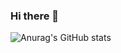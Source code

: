 ### Hi there 👋
![Anurag's GitHub stats](https://github-readme-stats.vercel.app/api?username=beiszhihao&show_icons=true&theme=gradient)
<!--
**beiszhihao/beiszhihao** is a ✨ _special_ ✨ repository because its `README.md` (this file) appears on your GitHub profile.

Here are some ideas to get you started:

- 🔭 I’m currently working on ...
- 🌱 I’m currently learning ...
- 👯 I’m looking to collaborate on ...
- 🤔 I’m looking for help with ...
- 💬 Ask me about ...
- 📫 How to reach me: ...
- 😄 Pronouns: ...
- ⚡ Fun fact: ...
-->
